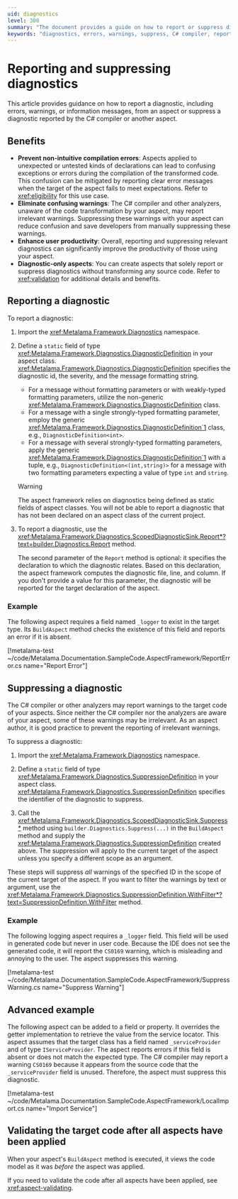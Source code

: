 ```yaml
---
uid: diagnostics
level: 300
summary: "The document provides a guide on how to report or suppress diagnostics, including errors, warnings, or info messages, from an aspect in C# programming. It also outlines the benefits and provides examples."
keywords: "diagnostics, errors, warnings, suppress, C# compiler, report diagnostics, suppress diagnostics, Metalama.Framework.Diagnostics, DiagnosticDefinition, SuppressionDefinition"
---
```


# Reporting and suppressing diagnostics

This article provides guidance on how to report a diagnostic, including errors, warnings, or information messages, from an aspect or suppress a diagnostic reported by the C# compiler or another aspect.

## Benefits

* **Prevent non-intuitive compilation errors**: Aspects applied to unexpected or untested kinds of declarations can lead to confusing exceptions or errors during the compilation of the transformed code. This confusion can be mitigated by reporting clear error messages when the target of the aspect fails to meet expectations. Refer to <xref:eligibility> for this use case.
* **Eliminate confusing warnings**: The C# compiler and other analyzers, unaware of the code transformation by your aspect, may report irrelevant warnings. Suppressing these warnings with your aspect can reduce confusion and save developers from manually suppressing these warnings.
* **Enhance user productivity**: Overall, reporting and suppressing relevant diagnostics can significantly improve the productivity of those using your aspect.
* **Diagnostic-only aspects**: You can create aspects that solely report or suppress diagnostics without transforming any source code. Refer to <xref:validation> for additional details and benefits.

## Reporting a diagnostic

To report a diagnostic:

1. Import the <xref:Metalama.Framework.Diagnostics> namespace.

2. Define a `static` field of type <xref:Metalama.Framework.Diagnostics.DiagnosticDefinition> in your aspect class. <xref:Metalama.Framework.Diagnostics.DiagnosticDefinition> specifies the diagnostic id, the severity, and the message formatting string.

    * For a message without formatting parameters or with weakly-typed formatting parameters, utilize the non-generic <xref:Metalama.Framework.Diagnostics.DiagnosticDefinition> class.
    * For a message with a single strongly-typed formatting parameter, employ the generic <xref:Metalama.Framework.Diagnostics.DiagnosticDefinition`1> class, e.g., `DiagnosticDefinition<int>`.
    * For a message with several strongly-typed formatting parameters, apply the generic <xref:Metalama.Framework.Diagnostics.DiagnosticDefinition`1> with a tuple, e.g., `DiagnosticDefinition<(int,string)>` for a message with two formatting parameters expecting a value of type `int` and `string`.

    > [!WARNING]
    > The aspect framework relies on diagnostics being defined as static fields of aspect classes. You will not be able to report a diagnostic that has not been declared on an aspect class of the current project.

3. To report a diagnostic, use the <xref:Metalama.Framework.Diagnostics.ScopedDiagnosticSink.Report*?text=builder.Diagnostics.Report> method.

    The second parameter of the `Report` method is optional: it specifies the declaration to which the diagnostic relates. Based on this declaration, the aspect framework computes the diagnostic file, line, and column. If you don't provide a value for this parameter, the diagnostic will be reported for the target declaration of the aspect.

### Example

The following aspect requires a field named `_logger` to exist in the target type. Its `BuildAspect` method checks the existence of this field and reports an error if it is absent.

[!metalama-test ~/code/Metalama.Documentation.SampleCode.AspectFramework/ReportError.cs name="Report Error"]

## Suppressing a diagnostic

The C# compiler or other analyzers may report warnings to the target code of your aspects. Since neither the C# compiler nor the analyzers are aware of your aspect, some of these warnings may be irrelevant. As an aspect author, it is good practice to prevent the reporting of irrelevant warnings.

To suppress a diagnostic:

1. Import the <xref:Metalama.Framework.Diagnostics> namespace.

2. Define a `static` field of type <xref:Metalama.Framework.Diagnostics.SuppressionDefinition> in your aspect class. <xref:Metalama.Framework.Diagnostics.SuppressionDefinition> specifies the identifier of the diagnostic to suppress.

3. Call the <xref:Metalama.Framework.Diagnostics.ScopedDiagnosticSink.Suppress*> method using `builder.Diagnostics.Suppress(...)` in the `BuildAspect` method and supply the <xref:Metalama.Framework.Diagnostics.SuppressionDefinition> created above. The suppression will apply to the current target of the aspect unless you specify a different scope as an argument.

These steps will suppress _all_ warnings of the specified ID in the scope of the current target of the aspect. If you want to filter the warnings by text or argument, use the <xref:Metalama.Framework.Diagnostics.SuppressionDefinition.WithFilter*?text=SuppressionDefinition.WithFilter> method.



### Example

The following logging aspect requires a `_logger` field. This field will be used in generated code but never in user code. Because the IDE does not see the generated code, it will report the `CS0169` warning, which is misleading and annoying to the user. The aspect suppresses this warning.

[!metalama-test ~/code/Metalama.Documentation.SampleCode.AspectFramework/SuppressWarning.cs name="Suppress Warning"]

## Advanced example

The following aspect can be added to a field or property. It overrides the getter implementation to retrieve the value from the service locator. This aspect assumes that the target class has a field named `_serviceProvider` and of type `IServiceProvider`. The aspect reports errors if this field is absent or does not match the expected type. The C# compiler may report a warning `CS0169` because it appears from the source code that the `_serviceProvider` field is unused. Therefore, the aspect must suppress this diagnostic.

[!metalama-test ~/code/Metalama.Documentation.SampleCode.AspectFramework/LocalImport.cs name="Import Service"]

## Validating the target code after all aspects have been applied

When your aspect's `BuildAspect` method is executed, it views the code model as it was _before_ the aspect was applied.

If you need to validate the code after all aspects have been applied, see <xref:aspect-validating>.




